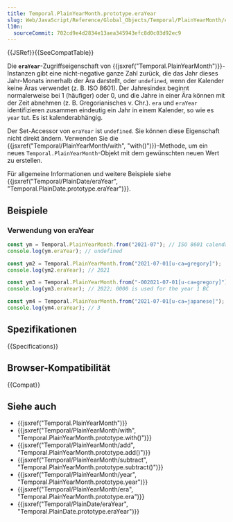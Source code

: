 ```yaml
---
title: Temporal.PlainYearMonth.prototype.eraYear
slug: Web/JavaScript/Reference/Global_Objects/Temporal/PlainYearMonth/eraYear
l10n:
  sourceCommit: 702cd9e4d2834e13aea345943efc8d0c03d92ec9
---
```


{{JSRef}}{{SeeCompatTable}}

Die **`eraYear`**-Zugriffseigenschaft von {{jsxref("Temporal.PlainYearMonth")}}-Instanzen gibt eine nicht-negative ganze Zahl zurück, die das Jahr dieses Jahr-Monats innerhalb der Ära darstellt, oder `undefined`, wenn der Kalender keine Äras verwendet (z. B. ISO 8601). Der Jahresindex beginnt normalerweise bei 1 (häufiger) oder 0, und die Jahre in einer Ära können mit der Zeit abnehmen (z. B. Gregorianisches v. Chr.). `era` und `eraYear` identifizieren zusammen eindeutig ein Jahr in einem Kalender, so wie es `year` tut. Es ist kalenderabhängig.

Der Set-Accessor von `eraYear` ist `undefined`. Sie können diese Eigenschaft nicht direkt ändern. Verwenden Sie die {{jsxref("Temporal/PlainYearMonth/with", "with()")}}-Methode, um ein neues `Temporal.PlainYearMonth`-Objekt mit dem gewünschten neuen Wert zu erstellen.

Für allgemeine Informationen und weitere Beispiele siehe {{jsxref("Temporal/PlainDate/eraYear", "Temporal.PlainDate.prototype.eraYear")}}.

## Beispiele

### Verwendung von eraYear

```js
const ym = Temporal.PlainYearMonth.from("2021-07"); // ISO 8601 calendar
console.log(ym.eraYear); // undefined

const ym2 = Temporal.PlainYearMonth.from("2021-07-01[u-ca=gregory]");
console.log(ym2.eraYear); // 2021

const ym3 = Temporal.PlainYearMonth.from("-002021-07-01[u-ca=gregory]");
console.log(ym3.eraYear); // 2022; 0000 is used for the year 1 BC

const ym4 = Temporal.PlainYearMonth.from("2021-07-01[u-ca=japanese]");
console.log(ym4.eraYear); // 3
```

## Spezifikationen

{{Specifications}}

## Browser-Kompatibilität

{{Compat}}

## Siehe auch

- {{jsxref("Temporal.PlainYearMonth")}}
- {{jsxref("Temporal/PlainYearMonth/with", "Temporal.PlainYearMonth.prototype.with()")}}
- {{jsxref("Temporal/PlainYearMonth/add", "Temporal.PlainYearMonth.prototype.add()")}}
- {{jsxref("Temporal/PlainYearMonth/subtract", "Temporal.PlainYearMonth.prototype.subtract()")}}
- {{jsxref("Temporal/PlainYearMonth/year", "Temporal.PlainYearMonth.prototype.year")}}
- {{jsxref("Temporal/PlainYearMonth/era", "Temporal.PlainYearMonth.prototype.era")}}
- {{jsxref("Temporal/PlainDate/eraYear", "Temporal.PlainDate.prototype.eraYear")}}
